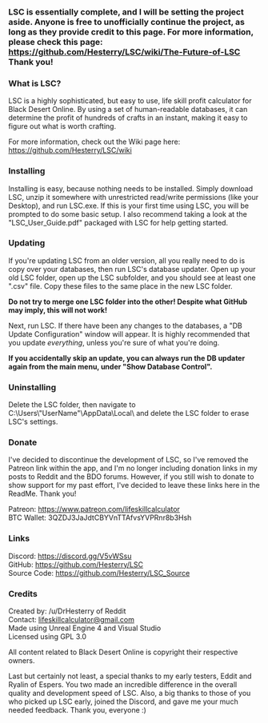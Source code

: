 ### LSC is essentially complete, and I will be setting the project aside. Anyone is free to unofficially continue the project, as long as they provide credit to this page. For more information, please check this page: https://github.com/Hesterry/LSC/wiki/The-Future-of-LSC Thank you!


### What is LSC?

LSC is a highly sophisticated, but easy to use, life skill profit calculator for Black Desert Online. By using a set of human-readable databases, it can determine the profit of hundreds of crafts in an instant, making it easy to figure out what is worth crafting.  

For more information, check out the Wiki page here: https://github.com/Hesterry/LSC/wiki  


### Installing

Installing is easy, because nothing needs to be installed. Simply download LSC, unzip it somewhere with unrestricted read/write permissions (like your Desktop), and run LSC.exe. If this is your first time using LSC, you will be prompted to do some basic setup. I also recommend taking a look at the "LSC_User_Guide.pdf" packaged with LSC for help getting started.  


### Updating

If you're updating LSC from an older version, all you really need to do is copy over your databases, then run LSC's database updater. Open up your old LSC folder, open up the LSC subfolder, and you should see at least one ".csv" file. Copy these files to the same place in the new LSC folder.  

**Do not try to merge one LSC folder into the other! Despite what GitHub may imply, this will not work!**  

Next, run LSC. If there have been any changes to the databases, a "DB Update Configuration" window will appear. It is highly recommended that you update *everything*, unless you're sure of what you're doing.

**If you accidentally skip an update, you can always run the DB updater again from the main menu, under "Show Database Control".**


### Uninstalling

Delete the LSC folder, then navigate to C:\Users\\"UserName"\AppData\Local\ and delete the LSC folder to erase LSC's settings.  


### Donate

I've decided to discontinue the development of LSC, so I've removed the Patreon link within the app, and I'm no longer including donation links in my posts to Reddit and the BDO forums. However, if you still wish to donate to show support for my past effort, I've decided to leave these links here in the ReadMe. Thank you!

Patreon: https://www.patreon.com/lifeskillcalculator  
BTC Wallet: 3QZDJ3JaJdtCBYVnTTAfvsYVPRnr8b3Hsh  


### Links

Discord: https://discord.gg/V5vWSsu  
GitHub: https://github.com/Hesterry/LSC  
Source Code: https://github.com/Hesterry/LSC_Source


### Credits

Created by: /u/DrHesterry of Reddit  
Contact: lifeskillcalculator@gmail.com  
Made using Unreal Engine 4 and Visual Studio  
Licensed using GPL 3.0  

All content related to Black Desert Online is copyright their respective owners.

Last but certainly not least, a special thanks to my early testers, Eddit and Ryalin of Espers. You two made an incredible difference in the overall quality and development speed of LSC. Also, a big thanks to those of you who picked up LSC early, joined the Discord, and gave me your much needed feedback. Thank you, everyone :)  
